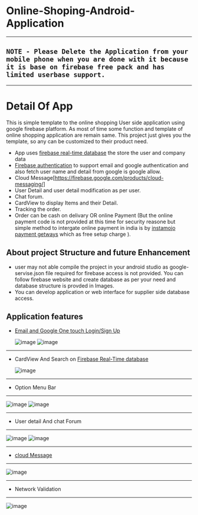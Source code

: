 # Online-Shoping-Android-Application

***
## `NOTE - Please Delete the Application from your mobile phone when you are done with it because it is base on firebase free pack and has limited userbase support.` 

***
# Detail Of App
  This is simple template to the online shopping User side application using google firebase platform. As most of time some function and template of online shopping application are remain same. This project just gives you the template, so any can be customized to their product need.
  * App uses [firebase real-time database](https://firebase.google.com/products/realtime-database/) the store the user and company data
  * [Firebase authentication](https://firebase.google.com/products/realtime-database/) to support email and google authentication and also fetch user name and detail from google is google allow.
  * Cloud Message[https://firebase.google.com/products/cloud-messaging/]
  * User Detail and user detail modification as per user.
  * Chat forum.
  * CardView to display Items and their Detail.
  * Tracking the order.
  * Order can be cash on delivary OR online Payment (But the online payment code is not provided at this time for security reasone but simple method to intergate online payment in india is by [instamojo payment getways](https://docs.instamojo.com/v1.1/page/devsupport-ai-android-integration) which as free setup charge ).
## About project Structure and future Enhancement
   * user may not able compile the project in your android studio as google-servise.json file required for firebase access is not provided. You can follow firebase website and create database as per your need and database structure is provded in Images.
   * You can develop application or web interface for supplier side database access.
  
## Application features
 * [Email and Google One touch Login/Sign Up](https://firebase.google.com/products/auth/)

      ![image](https://github.com/param087/Online-Shopping-Android-Application/blob/master/Images/App/1%20(Small)%20(Mobile).png)
      ![image](https://github.com/param087/Online-Shopping-Android-Application/blob/master/Images/App/2%20(Small)%20(Mobile).png)
***
 * CardView And Search on [Firebase Real-Time database](https://firebase.google.com/products/realtime-database/)

      ![image](https://github.com/param087/Online-Shopping-Android-Application/blob/master/Images/App/4%20(Small)%20(Mobile).png)
***
 * Option Menu Bar
***
  ![image](https://github.com/param087/Online-Shopping-Android-Application/blob/master/Images/App/7%20(Small)%20(Mobile).png)
  ![image](https://github.com/param087/Online-Shopping-Android-Application/blob/master/Images/App/8%20(Small)%20(Mobile).png)
***
 * User detail And chat Forum
***
  ![image](https://github.com/param087/Online-Shopping-Android-Application/blob/master/Images/App/10%20(Small)%20(Mobile).png)
  ![image](https://github.com/param087/Online-Shopping-Android-Application/blob/master/Images/App/11%20(Small)%20(Mobile).png)
***
 * [cloud Message](https://firebase.google.com/products/cloud-messaging/)
***
  ![image](https://github.com/param087/Online-Shopping-Android-Application/blob/master/Images/App/15%20(Small)%20(Mobile).png)
***
 * Network Validation
***
  ![image](https://github.com/param087/Online-Shopping-Android-Application/blob/master/Images/App/13%20(Small)%20(Mobile).png)



